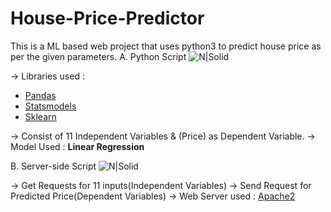 # House-Price-Predictor
This is a ML based web project that uses python3 to predict house price as per the given parameters.
A. Python Script ![N|Solid](https://www.python.org/static/community_logos/python-powered-w-70x28.png)

-> Libraries used :
  - [Pandas](https://pypi.org/project/pandas/) 
  - [Statsmodels](https://pypi.org/project/statsmodels/) 
  - [Sklearn](https://pypi.org/project/sklearn/) 

-> Consist of 11 Independent Variables & (Price) as Dependent Variable.
-> Model Used : **Linear Regression**

B. Server-side Script ![N|Solid](https://www.php.net/images/logos/php-power-micro.png)
  
  -> Get Requests for 11 inputs(Independent Variables)
  -> Send Request for Predicted Price(Dependent Variables)
  -> Web Server used : [Apache2](https://httpd.apache.org/)


  
  

